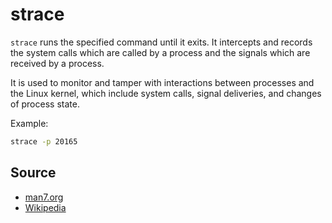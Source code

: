 # strace

`strace` runs the specified command until it exits.  It intercepts and records the system calls which are called by a process and the signals which are received by a process.

It is used to monitor and tamper with interactions between processes and the Linux kernel, which include system calls, signal deliveries, and changes of process state.

Example:

```bash
strace -p 20165
```

## Source

- [man7.org](https://man7.org/linux/man-pages/man1/strace.1.html)
- [Wikipedia](https://en.wikipedia.org/wiki/Strace)
